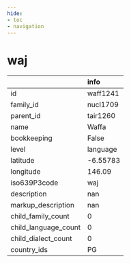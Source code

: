 ```yaml
---
hide:
- toc
- navigation
---
```

# waj
|                      | info     |
|:---------------------|:---------|
| id                   | waff1241 |
| family_id            | nucl1709 |
| parent_id            | tair1260 |
| name                 | Waffa    |
| bookkeeping          | False    |
| level                | language |
| latitude             | -6.55783 |
| longitude            | 146.09   |
| iso639P3code         | waj      |
| description          | nan      |
| markup_description   | nan      |
| child_family_count   | 0        |
| child_language_count | 0        |
| child_dialect_count  | 0        |
| country_ids          | PG       |